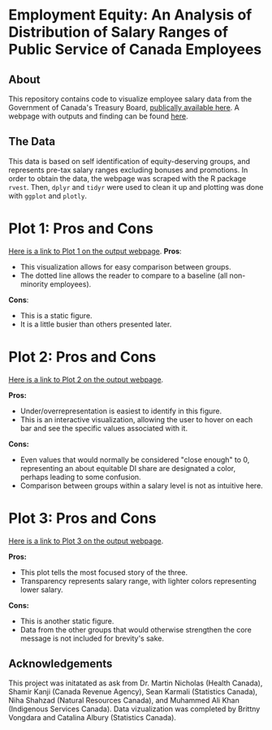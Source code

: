 # Employment Equity: An Analysis of Distribution of Salary Ranges of Public Service of Canada Employees


## About
This repository contains code to visualize  employee salary data from the Government of Canada's Treasury Board, [publically available here](https://www.canada.ca/en/treasury-board-secretariat/services/innovation/human-resources-statistics/diversity-inclusion-statistics.html). A webpage with outputs and finding can be found [here](https://klaxonklaxoff.github.io/ee_dv/).

## The Data
This data is based on self identification of equity-deserving groups, and represents pre-tax salary ranges excluding bonuses and promotions. In order to obtain the data, the webpage was scraped with the R package `rvest`. Then, `dplyr` and `tidyr` were used to clean it up and plotting was done with `ggplot` and `plotly`. 

# Plot 1: Pros and Cons

[Here is a link to Plot 1 on the output webpage](https://klaxonklaxoff.github.io/ee_dv/#Plot_1:_DI_of_all_groups_by_salary_range). 
**Pros**: 

* This visualization allows for easy comparison between groups. 
* The dotted line allows the reader to compare to a baseline (all non-minority employees). 

**Cons**: 

* This is a static figure. 
* It is a little busier than others presented later. 

# Plot 2: Pros and Cons
[Here is a link to Plot 2 on the output webpage](https://klaxonklaxoff.github.io/ee_dv/#Plot_2:_DI_Share_by_subgroups_and_salary_range). 

**Pros:**

* Under/overrepresentation is easiest to identify in this figure. 
* This is an interactive visualization, allowing the user to hover on each bar and see the specific values associated with it. 

**Cons:**  

* Even values that would normally be considered "close enough" to 0, representing an about equitable DI share are designated a color, perhaps leading to some confusion. 
* Comparison between groups within a salary level is not as intuitive here.


# Plot 3: Pros and Cons

[Here is a link to Plot 3 on the output webpage](https://klaxonklaxoff.github.io/ee_dv/#Plot_3:_A_direct_comparison_of_DI_in_Black_Employees_vs_Non-Visible_Minority_Employees). 

**Pros:** 

* This plot tells the most focused story of the three. 
* Transparency represents salary range, with lighter colors representing lower salary. 

**Cons:** 

  * This is another static figure. 
  * Data from the other groups that would otherwise strengthen the core message is     not included for brevity's sake. 
  
## Acknowledgements
 This project was initatated as ask from Dr. Martin Nicholas (Health Canada), Shamir Kanji (Canada Revenue Agency), Sean Karmali (Statistics Canada), Niha Shahzad (Natural Resources Canada), and Muhammed Ali Khan (Indigenous Services Canada). Data vizualization was completed by Brittny Vongdara and Catalina Albury (Statistics Canada). 








